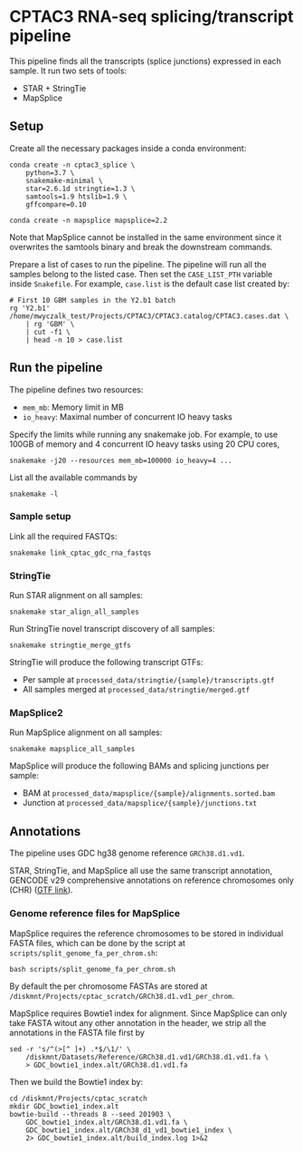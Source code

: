 # CPTAC3 RNA-seq splicing/transcript pipeline
This pipeline finds all the transcripts (splice junctions) expressed in each sample. It run two sets of tools:

- STAR + StringTie
- MapSplice



## Setup
Create all the necessary packages inside a conda environment:

    conda create -n cptac3_splice \
        python=3.7 \
        snakemake-minimal \
        star=2.6.1d stringtie=1.3 \
        samtools=1.9 htslib=1.9 \
        gffcompare=0.10

    conda create -n mapsplice mapsplice=2.2

Note that MapSplice cannot be installed in the same environment since it
overwrites the samtools binary and break the downstream commands.

Prepare a list of cases to run the pipeline. The pipeline will run all the
samples belong to the listed case. Then set the `CASE_LIST_PTH` variable inside
`Snakefile`.  For example, `case.list` is the default case list created by:

    # First 10 GBM samples in the Y2.b1 batch
    rg 'Y2.b1' /home/mwyczalk_test/Projects/CPTAC3/CPTAC3.catalog/CPTAC3.cases.dat \
        | rg 'GBM' \
        | cut -f1 \
        | head -n 10 > case.list



## Run the pipeline
The pipeline defines two resources:
- `mem_mb`: Memory limit in MB
- `io_heavy`: Maximal number of concurrent IO heavy tasks

Specify the limits while running any snakemake job. For example, to use 100GB
of memory and 4 concurrent IO heavy tasks using 20 CPU cores,

    snakemake -j20 --resources mem_mb=100000 io_heavy=4 ...

List all the available commands by

    snakemake -l


### Sample setup
Link all the required FASTQs:

    snakemake link_cptac_gdc_rna_fastqs


### StringTie
Run STAR alignment on all samples:

    snakemake star_align_all_samples

Run StringTie novel transcript discovery of all samples:

    snakemake stringtie_merge_gtfs

StringTie will produce the following transcript GTFs:
- Per sample at `processed_data/stringtie/{sample}/transcripts.gtf`
- All samples merged at `processed_data/stringtie/merged.gtf`


### MapSplice2
Run MapSplice alignment on all samples:

    snakemake mapsplice_all_samples

MapSplice will produce the following BAMs and splicing junctions per sample:
- BAM at `processed_data/mapsplice/{sample}/alignments.sorted.bam`
- Junction at `processed_data/mapsplice/{sample}/junctions.txt`



## Annotations
The pipeline uses GDC hg38 genome reference `GRCh38.d1.vd1`.

STAR, StringTie, and MapSplice all use the same transcript annotation, GENCODE v29 comprehensive annotations on reference chromosomes only (CHR) ([GTF link][gencode-gtf]).

[gencode-gtf]: ftp://ftp.ebi.ac.uk/pub/databases/gencode/Gencode_human/release_29/gencode.v29.annotation.gtf.gz


### Genome reference files for  MapSplice
MapSplice requires the reference chromosomes to be stored in individual FASTA
files, which can be done by the script at `scripts/split_genome_fa_per_chrom.sh`:

    bash scripts/split_genome_fa_per_chrom.sh

By default the per chromosome FASTAs are stored at
`/diskmnt/Projects/cptac_scratch/GRCh38.d1.vd1_per_chrom`.

MapSplice requires Bowtie1 index for alignment. Since MapSplice can only take
FASTA witout any other annotation in the header, we strip all the annotations
in the FASTA file first by

    sed -r 's/^(>[^ ]+) .*$/\1/' \
        /diskmnt/Datasets/Reference/GRCh38.d1.vd1/GRCh38.d1.vd1.fa \
        > GDC_bowtie1_index.alt/GRCh38.d1.vd1.fa

Then we build the Bowtie1 index by:

    cd /diskmnt/Projects/cptac_scratch
    mkdir GDC_bowtie1_index.alt
    bowtie-build --threads 8 --seed 201903 \
        GDC_bowtie1_index.alt/GRCh38.d1.vd1.fa \
        GDC_bowtie1_index.alt/GRCh38_d1_vd1_bowtie1_index \
        2> GDC_bowtie1_index.alt/build_index.log 1>&2


